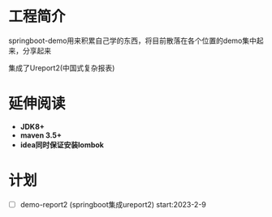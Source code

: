 # 工程简介
springboot-demo用来积累自己学的东西，将目前散落在各个位置的demo集中起来，分享起来

集成了Ureport2(中国式复杂报表)
# 延伸阅读

- **JDK8+**
- **maven 3.5+**
- **idea同时保证安装lombok**


# 计划
- [ ] demo-report2 (springboot集成ureport2) start:2023-2-9

